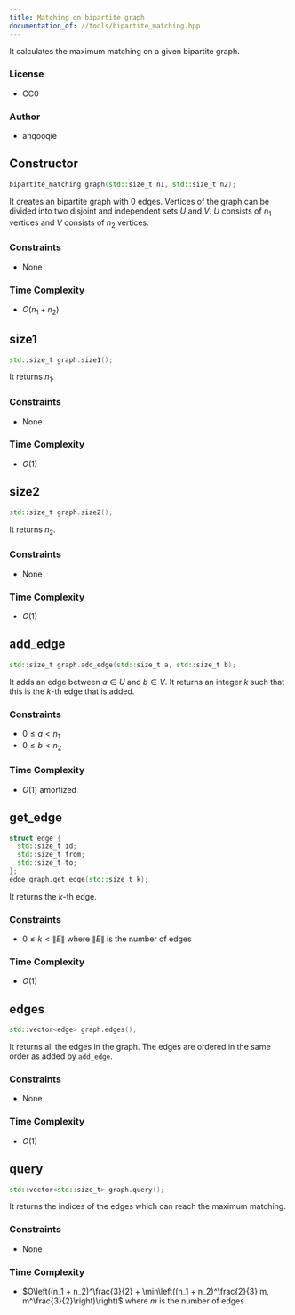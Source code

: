 ```yaml
---
title: Matching on bipartite graph
documentation_of: //tools/bipartite_matching.hpp
---
```


It calculates the maximum matching on a given bipartite graph.

### License
- CC0

### Author
- anqooqie

## Constructor
```cpp
bipartite_matching graph(std::size_t n1, std::size_t n2);
```

It creates an bipartite graph with $0$ edges.
Vertices of the graph can be divided into two disjoint and independent sets $U$ and $V$.
$U$ consists of $n_1$ vertices and $V$ consists of $n_2$ vertices.

### Constraints
- None

### Time Complexity
- $O(n_1 + n_2)$

## size1
```cpp
std::size_t graph.size1();
```

It returns $n_1$.

### Constraints
- None

### Time Complexity
- $O(1)$

## size2
```cpp
std::size_t graph.size2();
```

It returns $n_2$.

### Constraints
- None

### Time Complexity
- $O(1)$

## add_edge
```cpp
std::size_t graph.add_edge(std::size_t a, std::size_t b);
```

It adds an edge between $a \in U$ and $b \in V$.
It returns an integer $k$ such that this is the $k$-th edge that is added.

### Constraints
- $0 \leq a < n_1$
- $0 \leq b < n_2$

### Time Complexity
- $O(1)$ amortized

## get_edge
```cpp
struct edge {
  std::size_t id;
  std::size_t from;
  std::size_t to;
};
edge graph.get_edge(std::size_t k);
```

It returns the $k$-th edge.

### Constraints
- $0 \leq k < \|E\|$ where $\|E\|$ is the number of edges

### Time Complexity
- $O(1)$

## edges
```cpp
std::vector<edge> graph.edges();
```

It returns all the edges in the graph.
The edges are ordered in the same order as added by `add_edge`.

### Constraints
- None

### Time Complexity
- $O(1)$

## query
```cpp
std::vector<std::size_t> graph.query();
```

It returns the indices of the edges which can reach the maximum matching.

### Constraints
- None

### Time Complexity
- $O\left((n_1 + n_2)^\frac{3}{2} + \min\left((n_1 + n_2)^\frac{2}{3} m, m^\frac{3}{2}\right)\right)$ where $m$ is the number of edges
